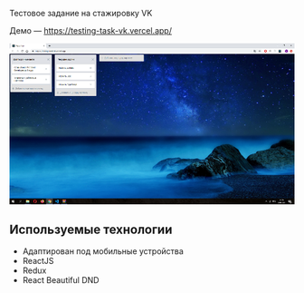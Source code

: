 Тестовое задание на стажировку VK 

Демо — https://testing-task-vk.vercel.app/

![Иллюстрация к проекту](https://github.com/EvgeniyBorisovish/Testing-task-VK/blob/main/ExampleApp.png)

## Используемые технологии

- Адаптирован под мобильные устройства
- ReactJS
- Redux
- React Beautiful DND

